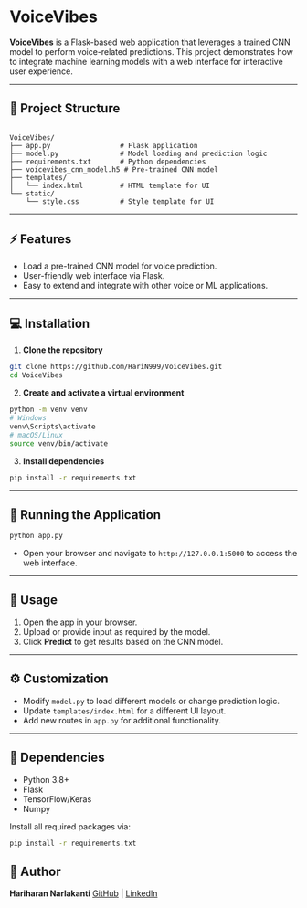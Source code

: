 # VoiceVibes

**VoiceVibes** is a Flask-based web application that leverages a trained CNN model to perform voice-related predictions. This project demonstrates how to integrate machine learning models with a web interface for interactive user experience.

---

## 📝 Project Structure

```

VoiceVibes/
├── app.py                 # Flask application
├── model.py               # Model loading and prediction logic
├── requirements.txt       # Python dependencies
├── voicevibes_cnn_model.h5 # Pre-trained CNN model
├── templates/
│   └── index.html         # HTML template for UI
└── static/
    └── style.css          # Style template for UI

````

---

## ⚡ Features

- Load a pre-trained CNN model for voice prediction.
- User-friendly web interface via Flask.
- Easy to extend and integrate with other voice or ML applications.

---

## 💻 Installation

1. **Clone the repository**
```bash
git clone https://github.com/HariN999/VoiceVibes.git
cd VoiceVibes
````

2. **Create and activate a virtual environment**

```bash
python -m venv venv
# Windows
venv\Scripts\activate
# macOS/Linux
source venv/bin/activate
```

3. **Install dependencies**

```bash
pip install -r requirements.txt
```

---

## 🚀 Running the Application

```bash
python app.py
```

* Open your browser and navigate to `http://127.0.0.1:5000` to access the web interface.

---

## 📁 Usage

1. Open the app in your browser.
2. Upload or provide input as required by the model.
3. Click **Predict** to get results based on the CNN model.

---

## ⚙️ Customization

* Modify `model.py` to load different models or change prediction logic.
* Update `templates/index.html` for a different UI layout.
* Add new routes in `app.py` for additional functionality.

---

## 🧰 Dependencies

* Python 3.8+
* Flask
* TensorFlow/Keras
* Numpy

Install all required packages via:

```bash
pip install -r requirements.txt
```

## 🔗 Author

**Hariharan Narlakanti**
[GitHub](https://github.com/HariN999) | [LinkedIn](https://www.linkedin.com/in/narlakanti-hariharan)

```
```
